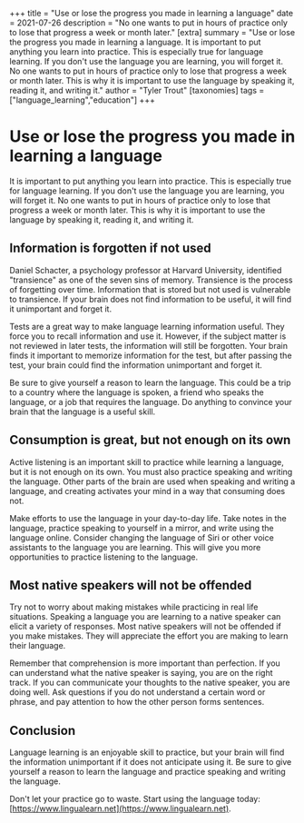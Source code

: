 +++
title = "Use or lose the progress you made in learning a language"
date = 2021-07-26
description = "No one wants to put in hours of practice only to lose that progress a week or month later."
[extra]
summary = "Use or lose the progress you made in learning a language. It is important to put anything you learn into practice. This is especially true for language learning. If you don't use the language you are learning, you will forget it. No one wants to put in hours of practice only to lose that progress a week or month later. This is why it is important to use the language by speaking it, reading it, and writing it."
author = "Tyler Trout"
[taxonomies]
tags = ["language_learning","education"]
+++

# Use or lose the progress you made in learning a language

It is important to put anything you learn into practice. This is especially true for language learning. If you don't use the language you are learning, you will forget it. No one wants to put in hours of practice only to lose that progress a week or month later. This is why it is important to use the language by speaking it, reading it, and writing it.

## Information is forgotten if not used
Daniel Schacter, a psychology professor at Harvard University, identified "transience" as one of the seven sins of memory. Transience is the process of forgetting over time. Information that is stored but not used is vulnerable to transience. If your brain does not find information to be useful, it will find it unimportant and forget it.

Tests are a great way to make language learning information useful. They force you to recall information and use it. However, if the subject matter is not reviewed in later tests, the information will still be forgotten. Your brain finds it important to memorize information for the test, but after passing the test, your brain could find the information unimportant and forget it.

Be sure to give yourself a reason to learn the language. This could be a trip to a country where the language is spoken, a friend who speaks the language, or a job that requires the language. Do anything to convince your brain that the language is a useful skill.

## Consumption is great, but not enough on its own
Active listening is an important skill to practice while learning a language, but it is not enough on its own. You must also practice speaking and writing the language. Other parts of the brain are used when speaking and writing a language, and creating activates your mind in a way that consuming does not.

Make efforts to use the language in your day-to-day life. Take notes in the language, practice speaking to yourself in a mirror, and write using the language online. Consider changing the language of Siri or other voice assistants to the language you are learning. This will give you more opportunities to practice listening to the language.

## Most native speakers will not be offended
Try not to worry about making mistakes while practicing in real life situations. Speaking a language you are learning to a native speaker can elicit a variety of responses. Most native speakers will not be offended if you make mistakes. They will appreciate the effort you are making to learn their language.

Remember that comprehension is more important than perfection. If you can understand what the native speaker is saying, you are on the right track. If you can communicate your thoughts to the native speaker, you are doing well. Ask questions if you do not understand a certain word or phrase, and pay attention to how the other person forms sentences.

## Conclusion
Language learning is an enjoyable skill to practice, but your brain will find the information unimportant if it does not anticipate using it. Be sure to give yourself a reason to learn the language and practice speaking and writing the language.

Don't let your practice go to waste. Start using the language today: [https://www.lingualearn.net](https://www.lingualearn.net).


